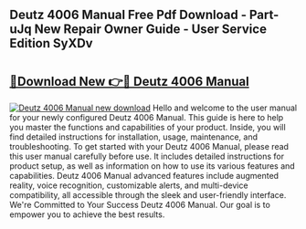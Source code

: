 ## Deutz 4006 Manual Free Pdf Download - Part-uJq New Repair Owner Guide - User Service Edition SyXDv

# <h2><a href="http://bc82007.oget.top/?id=Deutz+4006+Manual">🔗Download New 👉🔴 Deutz 4006 Manual</a></h2>

[![Deutz 4006 Manual new download](https://i.imgur.com/5g1atiW.png)](http://bc82007.oget.top/?id=Deutz+4006+Manual)
Hello and welcome to the user manual for your newly configured Deutz 4006 Manual. This guide is here to help you master the functions and capabilities of your product. Inside, you will find detailed instructions for installation, usage, maintenance, and troubleshooting. To get started with your Deutz 4006 Manual, please read this user manual carefully before use. It includes detailed instructions for product setup, as well as information on how to use its various features and capabilities. Deutz 4006 Manual advanced features include augmented reality, voice recognition, customizable alerts, and multi-device compatibility, all accessible through the sleek and user-friendly interface. We're Committed to Your Success Deutz 4006 Manual. Our goal is to empower you to achieve the best results.
